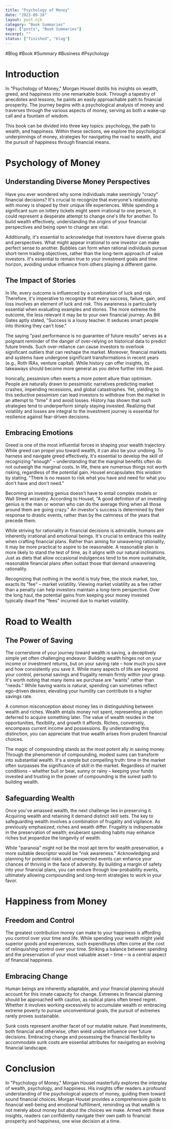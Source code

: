 ```yaml
---
title: "Psychology of Money"
date: "2023-09-18"
layout: post.njk
category: "Book Summaries"
tags: ["posts", "Book Summaries"]
excerpt: ""
status: ["finished", "blog"]
---
```


#Blog #Book #Summary #Business #Psychology 
# Introduction

In "Psychology of Money," Morgan Housel distills his insights on wealth, greed, and happiness into one remarkable book. Through a tapestry of anecdotes and lessons, he paints an easily approachable path to financial prosperity. The journey begins with a psychological analysis of money and traverses through the various aspects of money, serving as both a wake-up call and a fountain of wisdom.

This book can be divided into three key topics: psychology, the path to wealth, and happiness. Within these sections, we explore the psychological underpinnings of money, strategies for navigating the road to wealth, and the pursuit of happiness through financial means.

# Psychology of Money

## Understanding Diverse Money Perspectives

Have you ever wondered why some individuals make seemingly "crazy" financial decisions? It's crucial to recognize that everyone's relationship with money is shaped by their unique life experiences. While spending a significant sum on lottery tickets might seem irrational to one person, it could represent a desperate attempt to change one's life for another. To build wealth effectively, understanding the origins of your financial perspectives and being open to change are vital.

Additionally, it's essential to acknowledge that investors have diverse goals and perspectives. What might appear irrational to one investor can make perfect sense to another. Bubbles can form when rational individuals pursue short-term trading objectives, rather than the long-term approach of value investors. It's essential to remain true to your investment goals and time horizon, avoiding undue influence from others playing a different game.

## The Impact of Stories

In life, every outcome is influenced by a combination of luck and risk. Therefore, it's imperative to recognize that every success, failure, gain, and loss involves an element of luck and risk. This awareness is particularly essential when evaluating examples and stories. The more extreme the outcome, the less relevant it may be to your own financial journey. As Bill Gates aptly stated, "Success is a lousy teacher. It seduces smart people into thinking they can't lose."

The saying "past performance is no guarantee of future results" serves as a poignant reminder of the danger of over-relying on historical data to predict future trends. Such over-reliance can cause investors to overlook significant outliers that can reshape the market. Moreover, financial markets and systems have undergone significant transformations in recent years (e.g., Roth IRAs, venture capital). While history can offer insights, its takeaways should become more general as you delve further into the past.

Ironically, pessimism often exerts a more potent allure than optimism. People are naturally drawn to pessimistic narratives predicting market crashes, impending recessions, and global catastrophes. Yet, yielding to this seductive pessimism can lead investors to withdraw from the market in an attempt to "time" it and avoid losses. History has shown that such strategies tend to underperform simply staying invested. Realizing that volatility and losses are integral to the investment journey is essential for resilience against fear-driven decisions.

## Embracing Emotions

Greed is one of the most influential forces in shaping your wealth trajectory. While greed can propel you toward wealth, it can also be your undoing. To harness and navigate greed effectively, it's essential to develop the skill of recognizing "enough" – understanding that the marginal benefits often do not outweigh the marginal costs. In life, there are numerous things not worth risking, regardless of the potential gain. Housel encapsulates this wisdom by stating, "There is no reason to risk what you have and need for what you don't have and don't need."

Becoming an investing genius doesn't have to entail complex models or Wall Street wizardry. According to Housel, "A good definition of an investing genius is the man or woman who can do the average thing when all those around them are going crazy." An investor's success is determined by their response to drastic events, rather than by the calmness of the years that precede them.

While striving for rationality in financial decisions is admirable, humans are inherently irrational and emotional beings. It's crucial to embrace this reality when crafting financial plans. Rather than aiming for unwavering rationality, it may be more practical to aspire to be reasonable. A reasonable plan is more likely to stand the test of time, as it aligns with our natural inclinations. Just as diets that allow occasional indulgences tend to be more sustainable, reasonable financial plans often outlast those that demand unwavering rationality.

Recognizing that nothing in the world is truly free, the stock market, too, exacts its "fee" – market volatility. Viewing market volatility as a fee rather than a penalty can help investors maintain a long-term perspective. Over the long haul, the potential gains from keeping your money invested typically dwarf the "fees" incurred due to market volatility.

# Road to Wealth

## The Power of Saving

The cornerstone of your journey toward wealth is saving, a deceptively simple yet often challenging endeavor. Building wealth hinges not on your income or investment returns, but on your saving rate – how much you save and how consistently you save it. While many aspects of life are beyond your control, personal savings and frugality remain firmly within your grasp. It's worth noting that many items we purchase are "wants" rather than "needs." While having wants is natural, spending can sometimes reflect ego-driven desires; elevating your humility can contribute to a higher savings rate.

A common misconception about money lies in distinguishing between wealth and riches. Wealth entails money not spent, representing an option deferred to acquire something later. The value of wealth resides in the opportunities, flexibility, and growth it affords. Riches, conversely, encompass current income and possessions. By understanding this distinction, you can appreciate that true wealth arises from prudent financial choices.

The magic of compounding stands as the most potent ally in saving money. Through the phenomenon of compounding, modest sums can transform into substantial wealth. It's a simple but compelling truth: time in the market often surpasses the significance of skill in the market. Regardless of market conditions – whether bull or bear, sunny or rainy – keeping your funds invested and trusting in the power of compounding is the surest path to building wealth.

## Safeguarding Wealth

Once you've amassed wealth, the next challenge lies in preserving it. Acquiring wealth and retaining it demand distinct skill sets. The key to safeguarding wealth involves a combination of frugality and vigilance. As previously emphasized, riches and wealth differ. Frugality is indispensable in the preservation of wealth; exuberant spending habits may enhance riches but jeopardize the longevity of wealth.

While "paranoia" might not be the most apt term for wealth preservation, a more suitable descriptor would be "risk awareness." Acknowledging and planning for potential risks and unexpected events can enhance your chances of thriving in the face of adversity. By building a margin of safety into your financial plans, you can endure through low-probability events, ultimately allowing compounding and long-term strategies to work in your favor.

# Happiness from Money

## Freedom and Control

The greatest contribution money can make to your happiness is affording you control over your time and life. While spending your wealth might yield superior goods and experiences, such expenditures often come at the cost of relinquishing control over your time. Striking a balance between spending and the preservation of your most valuable asset – time – is a central aspect of financial happiness.

## Embracing Change

Human beings are inherently adaptable, and your financial planning should account for this innate capacity for change. Extremes in financial planning should be approached with caution, as radical plans often breed regret. Whether it involves working excessively to accumulate wealth or embracing extreme poverty to pursue unconventional goals, the pursuit of extremes rarely proves sustainable.

Sunk costs represent another facet of our mutable nature. Past investments, both financial and otherwise, often wield undue influence over future decisions. Embracing change and possessing the financial flexibility to accommodate sunk costs are essential attributes for navigating an evolving financial landscape.

# Conclusion

In "Psychology of Money," Morgan Housel masterfully explores the interplay of wealth, psychology, and happiness. His insights offer readers a profound understanding of the psychological aspects of money, guiding them toward sound financial choices. Morgan Housel provides a comprehensive guide to financial well-being and emotional fulfillment, reminding us that wealth is not merely about money but about the choices we make. Armed with these insights, readers can confidently navigate their own path to financial prosperity and happiness, one wise decision at a time.